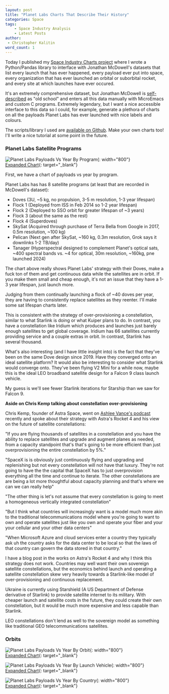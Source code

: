 ```yaml
---
layout: post
title: "Planet Labs Charts That Describe Their History"
categories: Space
tags:
    - Space Industry Analysis
    - Latest Posts
author:
 - Christopher Kalitin
word_count: 1
---
```

<head>
    <meta property="og:image" content="{{site.url}}\assets\space-industry-charts\planet_labs_payloads_vs_year_by_program.png">
</head>

Today I published my [Space Industry Charts project](https://ckalitin.github.io/space/2025/06/08/space-industry-charts.html) where I wrote a Python/Pandas library to interface with Jonathan McDowell's datasets that list every launch that has ever happened, every payload ever put into space, every organization that has ever launched an orbital or suborbital rocket, and every site at which launches have ever occured.

It's an extremely comprehensive dataset, but Jonathan McDowell is [self-described](https://x.com/planet4589/status/1870692278764974531) as "old school" and enters all this data manually with MicroEmacs and custom C programs. Extremely legendary, but I want a nice accessible interface to this data so I could, for example, generate a plethora of charts on all the payloads Planet Labs has ever launched with nice labels and colours.

The scripts/library I used are [available on Github](https://github.com/CKalitin/mcdowell-dataset-analysis/blob/main/examples/planet_labs_charts.py). Make your own charts too! I'll write a nice tutorial at some point in the future.

### <b>Planet Labs Satellite Programs</b>

![Planet Labs Payloads Vs Year By Program]({{site.url}}\assets\space-industry-charts\planet_labs_payloads_vs_year_by_program.png){: width="800"}  
[Expanded Chart]({{site.url}}\assets\space-industry-charts\planet_labs_payloads_vs_year_by_program.png){: target="_blank"}  

First, we have a chart of payloads vs year by program.

Planet Labs has has 8 satellite programs (at least that are recorded in McDowell's dataset):
- Doves (3U, ~5 kg, no propulsion, 3-5 m resolution, 1-3 year lifespan)
- Flock 1 (Deployed from ISS in Feb 2014 so 1-2 year lifespan)
- Flock 2 (Deployed to SSO orbit for greater lifespan of ~3 years)
- Flock 3 (about the same as the rest)
- Flock 4 (Superdoves)
- SkySat (Acquired through purchase of Terra Bella from Google in 2017, 0.5m resolution, ~100 kg)
- Pelican (Next gen after SkySat, ~160 kg, 0.3m resolution, Grok says it downlinks 1-2 TB/day)
- Tanager (Hyperspectral designed to complement Planet's optical sats, ~400 spectral bands vs. ~4 for optical, 30m resolution, ~160kg, pne launched 2024)

The chart above really shows Planet Labs' strategy with their Doves, make a fuck ton of them and get continuous data while the satellites are in orbit. If you make them small and cheap enough, it's not an issue that they have a 1-3 year lifespan, just launch more.

Judging from them continually launching a flock of ~40 doves per year, they are having to consistently replace satellites as they reenter. I'll make some sat lifespan charts later.

This is consistent with the strategy of over-provisioning a constellation, similar to what Starlink is doing or what Kuiper plans to do. In contrast, you have a constellation like Iridium which produces and launches just barely enough satellites to get global coverage. Iridium has 66 satellites currently providing service and a couple extras in orbit. In contrast, Starlink has several thousand.

What's also interesting (and I have little insight into) is the fact that they've been on the same Dove design since 2019. Have they converged onto an ideal satellite platform? It would also be interesting to consider what Starlink would converge onto. They've been flying V2 Mini for a while now, maybe this is the ideal LEO broadband satellite design for a Falcon 9 class launch vehicle.

My guess is we'll see fewer Starlink iterations for Starship than we saw for Falcon 9.

<b>Aside on Chris Kemp talking about constellation over-provisioning</b>

Chris Kemp, founder of Astra Space, went on [Ashlee Vance's podcast](https://www.youtube.com/watch?v=I_I_TS-dZdc&start=1469) recently and spoke about their strategy with Astra's Rocket 4 and his view on the future of satellite constellations:

"If you are flying thousands of satellites in a constellation and you have the ability to replace satellites and upgrade and augment planes as needed, from a capacity standpoint that's that's going to be more efficient than just overprovisioning the entire constellation by 5%."

"SpaceX is is obviously just continuously flying and upgrading and replenishing but not every constellation will not have that luxury. They're not going to have the the capital that SpaceX has to just overprovision everything all the time and continue to iterate. The other constellations are are being a lot more thoughtful about capacity planning and that's where we can we can really help"

"The other thing is let's not assume that every constellation is going to meet a homogeneous vertically integrated constellation"

"But I think what countries will increasingly want is a model much more akin to the traditional telecommunications model where you're going to want to own and operate satellites just like you own and operate your fiber and your your cellular and your other data centers"

"When Microsoft Azure and cloud services enter a country they typically ask uh the country asks for the data center to be local so that the laws of that country can govern the data stored in that country."

I have a blog post in the works on Astra's Rocket 4 and why I think this strategy does not work. Countries may well want their own sovereign satellite constellations, but the economics behind launch and operating a satellite constellation skew very heavily towards a Starlink-like model of over-provisioning and continuous replacement.

Ukraine is currently using Starshield (A US Department of Defense derivative of Starlink) to provide satellite internet to its military. With cheaper launch and satellite costs in the future, they could create their own constellation, but it would be much more expensive and less capable than Starlink.

LEO constellations don't lend as well to the sovereign model as something like traditional GEO telecommunications satellites.

### <b>Orbits</b>

![Planet Labs Payloads Vs Year By Orbit]({{site.url}}\assets\space-industry-charts\planet_labs_payloads_vs_year_by_orbit.png){: width="800"}  
[Expanded Chart]({{site.url}}\assets\space-industry-charts\planet_labs_payloads_vs_year_by_orbit.png){: target="_blank"}  

![Planet Labs Payloads Vs Year By Launch Vehicle]({{site.url}}\assets\space-industry-charts\planet_labs_payloads_vs_year_by_launch_vehicle.png){: width="800"}  
[Expanded Chart]({{site.url}}\assets\space-industry-charts\planet_labs_payloads_vs_year_by_launch_vehicle.png){: target="_blank"}  

![Planet Labs Payloads Vs Year By Country]({{site.url}}\assets\space-industry-charts\planet_labs_payloads_vs_year_by_country.png){: width="800"}  
[Expanded Chart]({{site.url}}\assets\space-industry-charts\planet_labs_payloads_vs_year_by_country.png){: target="_blank"}  
